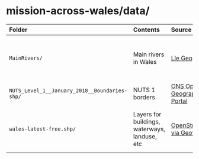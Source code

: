# mission-across-wales/data/

| Folder | Contents | Source | License |
| :--- | :--- | :--- | :--- |
| `MainRivers/` | Main rivers in Wales | [Lle Geoportal](http://lle.gov.wales/catalogue/item/MainRivers/?lang=en) | Open Government License for Public Sector Information |
| `NUTS_Level_1__January_2018__Boundaries-shp/` | NUTS 1 borders | [ONS Open Geography Portal](https://geoportal.statistics.gov.uk/datasets/nuts-level-1-january-2018-full-clipped-boundaries-in-the-united-kingdom?geometry=-4.845%2C52.399%2C-2.906%2C52.692) | Open Database 1.0 License |
| `wales-latest-free.shp/` | Layers for buildings, waterways, landuse, etc | [OpenStreetMap via Geofabrik](http://download.geofabrik.de/europe/great-britain/wales.html) | Open Government Licence for Public Sector Information |